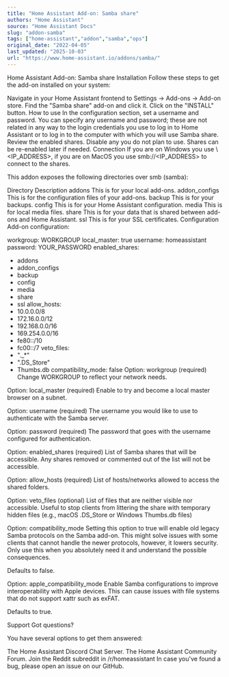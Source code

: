 ```yaml
---
title: "Home Assistant Add-on: Samba share"
authors: "Home Assistant"
source: "Home Assistant Docs"
slug: "addon-samba"
tags: ["home-assistant","addon","samba","ops"]
original_date: "2022-04-05"
last_updated: "2025-10-03"
url: "https://www.home-assistant.io/addons/samba/"
---
```


Home Assistant Add-on: Samba share
Installation
Follow these steps to get the add-on installed on your system:

Navigate in your Home Assistant frontend to Settings -> Add-ons -> Add-on store.
Find the "Samba share" add-on and click it.
Click on the "INSTALL" button.
How to use
In the configuration section, set a username and password. You can specify any username and password; these are not related in any way to the login credentials you use to log in to Home Assistant or to log in to the computer with which you will use Samba share.
Review the enabled shares. Disable any you do not plan to use. Shares can be re-enabled later if needed.
Connection
If you are on Windows you use \\<IP_ADDRESS>\, if you are on MacOS you use smb://<IP_ADDRESS> to connect to the shares.

This addon exposes the following directories over smb (samba):

Directory	Description
addons	This is for your local add-ons.
addon_configs	This is for the configuration files of your add-ons.
backup	This is for your backups.
config	This is for your Home Assistant configuration.
media	This is for local media files.
share	This is for your data that is shared between add-ons and Home Assistant.
ssl	This is for your SSL certificates.
Configuration
Add-on configuration:

workgroup: WORKGROUP
local_master: true
username: homeassistant
password: YOUR_PASSWORD
enabled_shares:
  - addons
  - addon_configs
  - backup
  - config
  - media
  - share
  - ssl
allow_hosts:
  - 10.0.0.0/8
  - 172.16.0.0/12
  - 192.168.0.0/16
  - 169.254.0.0/16
  - fe80::/10
  - fc00::/7
veto_files:
  - "._*"
  - ".DS_Store"
  - Thumbs.db
compatibility_mode: false
Option: workgroup (required)
Change WORKGROUP to reflect your network needs.

Option: local_master (required)
Enable to try and become a local master browser on a subnet.

Option: username (required)
The username you would like to use to authenticate with the Samba server.

Option: password (required)
The password that goes with the username configured for authentication.

Option: enabled_shares (required)
List of Samba shares that will be accessible. Any shares removed or commented out of the list will not be accessible.

Option: allow_hosts (required)
List of hosts/networks allowed to access the shared folders.

Option: veto_files (optional)
List of files that are neither visible nor accessible. Useful to stop clients from littering the share with temporary hidden files (e.g., macOS .DS_Store or Windows Thumbs.db files)

Option: compatibility_mode
Setting this option to true will enable old legacy Samba protocols on the Samba add-on. This might solve issues with some clients that cannot handle the newer protocols, however, it lowers security. Only use this when you absolutely need it and understand the possible consequences.

Defaults to false.

Option: apple_compatibility_mode
Enable Samba configurations to improve interoperability with Apple devices. This can cause issues with file systems that do not support xattr such as exFAT.

Defaults to true.

Support
Got questions?

You have several options to get them answered:

The Home Assistant Discord Chat Server.
The Home Assistant Community Forum.
Join the Reddit subreddit in /r/homeassistant
In case you've found a bug, please open an issue on our GitHub.